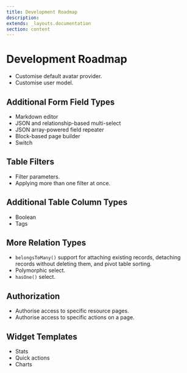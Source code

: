 ```yaml
---
title: Development Roadmap
description:
extends: _layouts.documentation
section: content
---
```


# Development Roadmap

- Customise default avatar provider.
- Customise user model.

## Additional Form Field Types

- Markdown editor
- JSON and relationship-based multi-select
- JSON array-powered field repeater
- Block-based page builder
- Switch

## Table Filters
- Filter parameters.
- Applying more than one filter at once.

## Additional Table Column Types

- Boolean
- Tags

## More Relation Types

- `belongsToMany()` support for attaching existing records, detaching records without deleting them, and pivot table sorting.
- Polymorphic select.
- `hasOne()` select.

## Authorization

- Authorise access to specific resource pages.
- Authorise access to specific actions on a page.

## Widget Templates

- Stats
- Quick actions
- Charts
